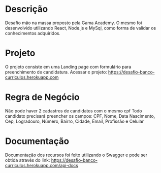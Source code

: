# Descrição
Desafio mão na massa proposto pela Gama Academy.
O mesmo foi desenvolvido utilizando React, Node.js e MySql, como forma de validar os conhecimentos adquiridos.

# Projeto
O projeto consiste em uma Landing page com formulário para preenchimento de candidatura.
Acessar o projeto: https://desafio-banco-curriculos.herokuapp.com

# Regra de Negócio
Não pode haver 2 cadastros de candidatos com o mesmo cpf
Todo candidato precisará preencher os campos: CPF, Nome, Data Nascimento, Cep, Logradouro, Número, Bairro, Cidade, Email, Profissão e Celular

# Documentação 
Documentação dos recursos foi feito utilizando o Swagger e pode ser obtida através do link: https://desafio-banco-curriculos.herokuapp.com/api-docs

